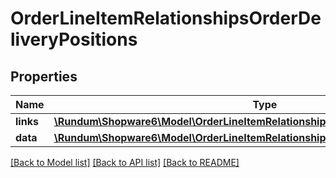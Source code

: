 # OrderLineItemRelationshipsOrderDeliveryPositions

## Properties
Name | Type | Description | Notes
------------ | ------------- | ------------- | -------------
**links** | [**\Rundum\Shopware6\Model\OrderLineItemRelationshipsOrderDeliveryPositionsLinks**](OrderLineItemRelationshipsOrderDeliveryPositionsLinks.md) |  | [optional] 
**data** | [**\Rundum\Shopware6\Model\OrderLineItemRelationshipsOrderDeliveryPositionsData[]**](OrderLineItemRelationshipsOrderDeliveryPositionsData.md) |  | [optional] 

[[Back to Model list]](../../README.md#documentation-for-models) [[Back to API list]](../../README.md#documentation-for-api-endpoints) [[Back to README]](../../README.md)

